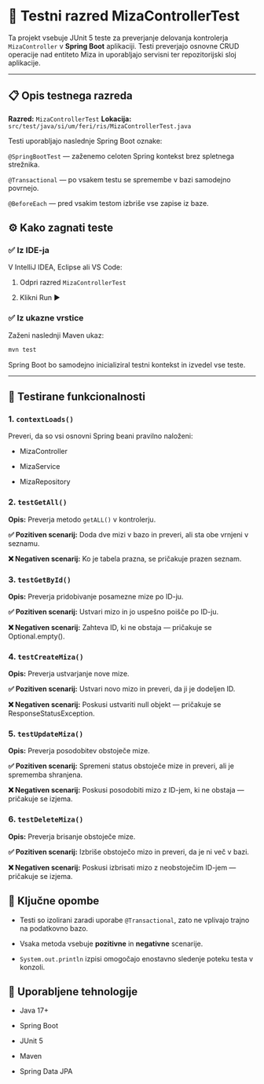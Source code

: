# 🧪 Testni razred MizaControllerTest

Ta projekt vsebuje JUnit 5 teste za preverjanje delovanja kontrolerja `MizaController` v **Spring Boot** aplikaciji.
Testi preverjajo osnovne CRUD operacije nad entiteto Miza in uporabljajo servisni ter repozitorijski sloj aplikacije.

---

## 📋 Opis testnega razreda

**Razred:** `MizaControllerTest`
**Lokacija:** `src/test/java/si/um/feri/ris/MizaControllerTest.java`

Testi uporabljajo naslednje Spring Boot oznake:

`@SpringBootTest` — zaženemo celoten Spring kontekst brez spletnega strežnika.

`@Transactional` — po vsakem testu se spremembe v bazi samodejno povrnejo.

`@BeforeEach` — pred vsakim testom izbriše vse zapise iz baze.

## ⚙️ Kako zagnati teste

### ✅ Iz IDE-ja

V IntelliJ IDEA, Eclipse ali VS Code:

1. Odpri razred `MizaControllerTest`

2. Klikni Run ▶️

### ✅ Iz ukazne vrstice

Zaženi naslednji Maven ukaz:
```bash
mvn test
```

Spring Boot bo samodejno inicializiral testni kontekst in izvedel vse teste.

---

## 🧩 Testirane funkcionalnosti
### 1. `contextLoads()`

Preveri, da so vsi osnovni Spring beani pravilno naloženi:

- MizaController

- MizaService

- MizaRepository

### 2. `testGetAll()`

**Opis:** Preverja metodo `getALL()` v kontrolerju.

**✅ Pozitiven scenarij:** Doda dve mizi v bazo in preveri, ali sta obe vrnjeni v seznamu.

**❌ Negativen scenarij:** Ko je tabela prazna, se pričakuje prazen seznam.

### 3. `testGetById()`

**Opis:** Preverja pridobivanje posamezne mize po ID-ju.

**✅ Pozitiven scenarij:** Ustvari mizo in jo uspešno poišče po ID-ju.

**❌ Negativen scenarij:** Zahteva ID, ki ne obstaja — pričakuje se Optional.empty().

### 4. `testCreateMiza()`

**Opis:** Preverja ustvarjanje nove mize.

**✅ Pozitiven scenarij:** Ustvari novo mizo in preveri, da ji je dodeljen ID.

**❌ Negativen scenarij:** Poskusi ustvariti null objekt — pričakuje se ResponseStatusException.

### 5. `testUpdateMiza()`

**Opis:** Preverja posodobitev obstoječe mize.

**✅ Pozitiven scenarij:** Spremeni status obstoječe mize in preveri, ali je sprememba shranjena.

**❌ Negativen scenarij:** Poskusi posodobiti mizo z ID-jem, ki ne obstaja — pričakuje se izjema.

### 6. `testDeleteMiza()`

**Opis:** Preverja brisanje obstoječe mize.

**✅ Pozitiven scenarij:** Izbriše obstoječo mizo in preveri, da je ni več v bazi.

**❌ Negativen scenarij:** Poskusi izbrisati mizo z neobstoječim ID-jem — pričakuje se izjema.

## 🧠 Ključne opombe

- Testi so izolirani zaradi uporabe `@Transactional`, zato ne vplivajo trajno na podatkovno bazo.

- Vsaka metoda vsebuje **pozitivne** in **negativne** scenarije.

- `System.out.println` izpisi omogočajo enostavno sledenje poteku testa v konzoli.

## 🧰 Uporabljene tehnologije

- Java 17+

- Spring Boot

- JUnit 5

- Maven

- Spring Data JPA